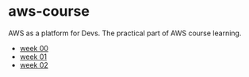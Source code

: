 # aws-course
AWS as a platform for Devs. The practical part of AWS course learning.

- [week 00](week00/README.md)
- [week 01](week01/README.md)
- [week 02](week02/README.md)